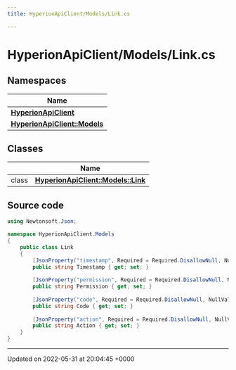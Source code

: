 ```yaml
---
title: HyperionApiClient/Models/Link.cs

---
```


# HyperionApiClient/Models/Link.cs



## Namespaces

| Name           |
| -------------- |
| **[HyperionApiClient](/Namespaces/namespace_hyperion_api_client.md)**  |
| **[HyperionApiClient::Models](/Namespaces/namespace_hyperion_api_client_1_1_models.md)**  |

## Classes

|                | Name           |
| -------------- | -------------- |
| class | **[HyperionApiClient::Models::Link](/Classes/class_hyperion_api_client_1_1_models_1_1_link.md)**  |




## Source code

```csharp
using Newtonsoft.Json;

namespace HyperionApiClient.Models
{
    public class Link 
    {
        [JsonProperty("timestamp", Required = Required.DisallowNull, NullValueHandling = NullValueHandling.Ignore)]
        public string Timestamp { get; set; }
    
        [JsonProperty("permission", Required = Required.DisallowNull, NullValueHandling = NullValueHandling.Ignore)]
        public string Permission { get; set; }
    
        [JsonProperty("code", Required = Required.DisallowNull, NullValueHandling = NullValueHandling.Ignore)]
        public string Code { get; set; }
    
        [JsonProperty("action", Required = Required.DisallowNull, NullValueHandling = NullValueHandling.Ignore)]
        public string Action { get; set; }
    }
}
```


-------------------------------

Updated on 2022-05-31 at 20:04:45 +0000
